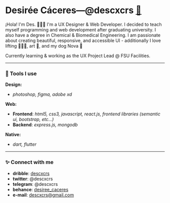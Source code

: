 # Desirée Cáceres––@descxcrs <a href="https://womenmake.com/@descxcrs" title="Women Make founding member">🌺</a>

¡Hola! I'm Des. 👩🏽‍💻  I'm a UX Designer & Web Developer. I decided to teach myself programming and web development after graduating university. I also have a degree in Chemical & Biomedical Engineering. I am passionate about creating beautiful, responsive, and accessible UI - additionally I love lifting 🏋🏽‍♀️, art 🎨, and my dog Nova 🐶

Currently learning & working as the UX Project Lead @ FSU Facilities. 

---
### 🔮 Tools I use

**Design:**
- *photoshop, figma, adobe xd*

**Web:** 
- **Frontend**: *html5, css3, javascript, react.js, frontend libraries (semantic ui, bootstrap, etc...)*
- **Backend**: *express.js, mongodb*

**Native:** 
- *dart, flutter*

---
### ✨ Connect with me
- **dribble**: <a href="https://dribbble.com/descxcrs">descxcrs</a>
- **twitter**: @descxcrs
- **telegram**: @descxcrs
- **behance**: <a href="https://www.behance.net/desiree_caceres">desiree_caceres</a>
- **e-mail**: descxcrs@gmail.com
